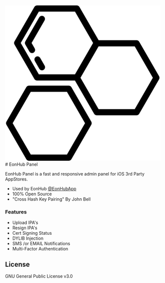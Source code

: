 ![alt text](https://raw.githubusercontent.com/0x06060606/EonHub-Panel/master/hex.png "EonHub Panel") # EonHub Panel

EonHub Panel is a fast and responsive admin panel for iOS 3rd Party AppStores.

  - Used by EonHub [@EonHubApp]
  - 100% Open Source
  - "Cross Hash Key Pairing" By John Bell
### Features
* Upload IPA's
* Resign IPA's
* Cert Signing Status
* DYLIB Injection
* SMS /or EMAIL Notifications
* Multi-Factor Authentication

License
----
GNU General Public License v3.0
   
[@0x06060606]: <https://twitter.com/0x06060606>
[@EonHubApp]: <https://twitter.com/EonHubApp>
